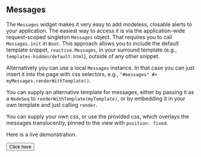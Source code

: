 ## Messages

The `Messages` widget makes it very easy to add modeless, closable alerts to your
application. The easiest way to access it is via the application-wide
request-scoped singleton `Messages` object. That requires
you to call `Messages.init` in `Boot`. This
approach allows you to include the default template snippet,
`reactive.Messages`, in your surround template
(e.g., `templates-hidden/default.html`), outside of any other
snippet.

Alternatively you can use a local `Messages` instance.
In that case you can just insert it into the page with css selectors, e.g.,
`"#messages" #> myMessages.renderWithTemplate()`.

You can supply an alternative template for messages, either by
passing it as a `NodeSeq` to `renderWithTemplate(myTemplate)`,
or by embedding it in your own template and just calling `render`.

You can supply your own css, or use the provided css, which overlays the messages translucently,
pinned to the view with `position: fixed`.

Here is a live demonstration.

<div data-lift="DemoPane?snippet=widgets/MessagesDemo">
  <div data-lift="reactive.Messages"> </div>
  <button class="btn">Click here</button>
</div>
